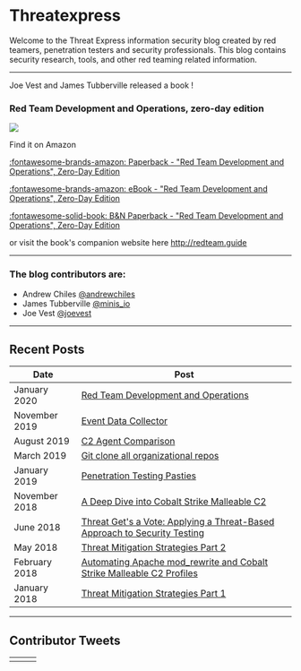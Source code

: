 # Threatexpress

Welcome to the Threat Express information security blog created by red teamers, penetration testers and security professionals. This blog contains security research, tools, and other red teaming related information.

---

Joe Vest and James Tubberville released a book !

### Red Team Development and Operations, zero-day edition

![](/img/book_cover_3d.png)

Find it on Amazon

[:fontawesome-brands-amazon: Paperback - "Red Team Development and Operations", Zero-Day Edition](https://www.amazon.com/dp/B083XVG633/ref=sr_1_2?keywords=red+team+development)

[:fontawesome-brands-amazon: eBook - "Red Team Development and Operations", Zero-Day Edition](https://www.amazon.com/dp/B0842BMMCC/ref=sr_1_1?keywords=Red+Team+Development+and+Operations)

[:fontawesome-solid-book: B&N Paperback - "Red Team Development and Operations", Zero-Day Edition](https://www.barnesandnoble.com/w/red-team-development-and-operations-james-tubberville/1136264411?ean=9798601431828)

or visit the book's companion website here http://redteam.guide

---

### The blog contributors are:

- Andrew Chiles [@andrewchiles](https://twitter.com/andrewchiles)
- James Tubberville [@minis_io](https://twitter.com/minis_io)
- Joe Vest [@joevest](https://twitter.com/joevest)

---

## Recent Posts

| Date          | Post                                                                                                                                                                                 |
| ------------- | ------------------------------------------------------------------------------------------------------------------------------------------------------------------------------------ |
| January 2020  | [Red Team Development and Operations](blogs/2020/red-team-development-and-operations/)                                                                                               |
| November 2019 | [Event Data Collector](blogs/2019/event-data-collector/)                                                                                                                             |
| August 2019   | [C2 Agent Comparison](blogs/2019/c2-agent-comparison/)                                                                                                                               |
| March 2019    | [Git clone all organizational repos](/blogs/2019/git-clone-entire-org/)                                                                                                              |
| January 2019  | [Penetration Testing Pasties](/blogs/2019/penetration-testing-pasties/)                                                                                                              |
| November 2018 | [A Deep Dive into Cobalt Strike Malleable C2](/blogs/2018/a-deep-dive-into-cobalt-strike-malleable-c2)                                                                               |
| June 2018     | [Threat Get's a Vote: Applying a Threat-Based Approach to Security Testing](/blogs/2018/threat-gets-a-vote-applying-a-threat-based-approach-to-security-testing)                     |
| May 2018      | [Threat Mitigation Strategies Part 2](/blogs/2018/threat-mitigation-strategies-technical-recommendations-and-info-part-2/)                                                           |
| February 2018 | [Automating Apache mod_rewrite and Cobalt Strike Malleable C2 Profiles](/blogs/2018/automating-cobalt-strike-profiles-apache-mod_rewrite-htaccess-files-intelligent-c2-redirection/) |
| January 2018  | [Threat Mitigation Strategies Part 1](/blogs/2018/threat-mitigation-strategies-observations-recommendations/)                                                                        |

---

## Contributor Tweets

<table class="tweets">

<tr>
    <td>
        <a class="twitter-timeline" href="https://twitter.com/joevest?ref_src=twsrc%5Etfw"></a>
    </td>
    <td>
        <a class="twitter-timeline" href="https://twitter.com/AndrewChiles?ref_src=twsrc%5Etfw"></a>
    </td>
    <td>
        <a class="twitter-timeline" href="https://twitter.com/minis_io?ref_src=twsrc%5Etfw"></a>
    </td>
</tr>
</table>
